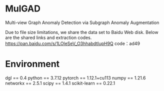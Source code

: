 # MulGAD
Multi-view Graph Anomaly Detection via Subgraph Anomaly Augmentation

Due to file size limitations, we share the data set to Baidu Web disk. Below are the shared links and extraction codes.
https://pan.baidu.com/s/1LOleSeV_O3hhabdtIupH9Q 
code：ad49

# Environment
dgl == 0.4
python == 3.7.12
pytorch == 1.12.1+cu113
numpy == 1.21.6
networkx == 2.5.1
scipy == 1.4.1
scikit-learn == 0.22.1


